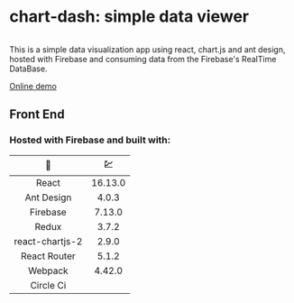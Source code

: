 # chart-dash: simple data viewer

[![<Romtrooper>](https://circleci.com/gh/Romtrooper/chart-dash.svg?style=svg)](https://circleci.com/gh/circleci/circleci-docs)


This is a simple data visualization app using react, chart.js and ant design, hosted with Firebase and consuming data from the Firebase's RealTime DataBase.

[Online demo](https://chart-dash.web.app/)


## Front End

### Hosted with Firebase and built with:

|     🧰     |    💹      |
| :---:      |     :---:   |
| React | 16.13.0 |
| Ant Design | 4.0.3  |
| Firebase | 7.13.0 |
| Redux | 3.7.2 |
| react-chartjs-2 | 2.9.0 |
| React Router | 5.1.2 |
| Webpack | 4.42.0 |
| Circle Ci |  |

